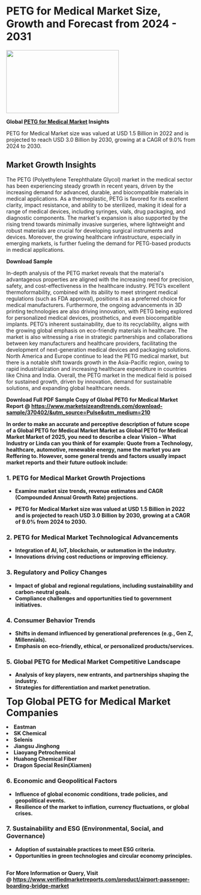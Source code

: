 <H1>PETG for Medical Market Size, Growth and Forecast from 2024 - 2031</H1><img class="aligncenter size-medium wp-image-584254" src="https://thirdeyenews.in/wp-content/uploads/2024/09/Global-Market-Research-300x168.jpeg" alt="" width="300" height="168" /><p><strong>Global&nbsp;<a href="https://www.marketsizeandtrends.com/download-sample/370402/&amp;utm_source=Pulse&amp;utm_medium=210">PETG for Medical Market</a> Insights</strong></p><p>PETG for Medical Market size was valued at USD 1.5 Billion in 2022 and is projected to reach USD 3.0 Billion by 2030, growing at a CAGR of 9.0% from 2024 to 2030.</p><p><h2>Market Growth Insights</h2> <p>The PETG (Polyethylene Terephthalate Glycol) market in the medical sector has been experiencing steady growth in recent years, driven by the increasing demand for advanced, durable, and biocompatible materials in medical applications. As a thermoplastic, PETG is favored for its excellent clarity, impact resistance, and ability to be sterilized, making it ideal for a range of medical devices, including syringes, vials, drug packaging, and diagnostic components. The market's expansion is also supported by the rising trend towards minimally invasive surgeries, where lightweight and robust materials are crucial for developing surgical instruments and devices. Moreover, the growing healthcare infrastructure, especially in emerging markets, is further fueling the demand for PETG-based products in medical applications.</p> <p><strong>Download Sample</strong></p> <p>In-depth analysis of the PETG market reveals that the material's advantageous properties are aligned with the increasing need for precision, safety, and cost-effectiveness in the healthcare industry. PETG’s excellent thermoformability, combined with its ability to meet stringent medical regulations (such as FDA approval), positions it as a preferred choice for medical manufacturers. Furthermore, the ongoing advancements in 3D printing technologies are also driving innovation, with PETG being explored for personalized medical devices, prosthetics, and even biocompatible implants. PETG’s inherent sustainability, due to its recyclability, aligns with the growing global emphasis on eco-friendly materials in healthcare. The market is also witnessing a rise in strategic partnerships and collaborations between key manufacturers and healthcare providers, facilitating the development of next-generation medical devices and packaging solutions. North America and Europe continue to lead the PETG medical market, but there is a notable shift towards growth in the Asia-Pacific region, owing to rapid industrialization and increasing healthcare expenditure in countries like China and India. Overall, the PETG market in the medical field is poised for sustained growth, driven by innovation, demand for sustainable solutions, and expanding global healthcare needs.</p> <p><strong></p><p><span class=""><strong>Download Full PDF Sample Copy of Global PETG for Medical Market Report</strong> @ <a href="https://www.marketsizeandtrends.com/download-sample/370402/&amp;utm_source=Pulse&amp;utm_medium=210" target="_blank">https://www.marketsizeandtrends.com/download-sample/370402/&amp;utm_source=Pulse&amp;utm_medium=210</a></span></p><p>In order to make an accurate and perceptive description of future scope of a Global&nbsp;PETG for Medical Market Market as Global&nbsp;PETG for Medical Market Market of 2025, you need to describe a clear Vision &ndash; What Industry or Linda can you think of for example: Quote from a Technology, healthcare, automotive, renewable energy, name the market you are Reffering to. However, some general trends and factors usually impact market reports and their future outlook include:</p><h3>1.&nbsp;<strong>PETG for Medical Market Growth Projections</strong></h3><ul><li>Examine market size trends, revenue estimates and CAGR (Compounded Annual Growth Rate) projections.</li><li><p>PETG for Medical Market size was valued at USD 1.5 Billion in 2022 and is projected to reach USD 3.0 Billion by 2030, growing at a CAGR of 9.0% from 2024 to 2030.</p></li></ul><h3>2.&nbsp;<strong>PETG for Medical Market Technological Advancements</strong></h3><ul><li>Integration of AI, IoT, blockchain, or automation in the industry.</li><li>Innovations driving cost reductions or improving efficiency.</li></ul><h3>3.&nbsp;<strong>Regulatory and Policy Changes</strong></h3><ul><li>Impact of global and regional regulations, including sustainability and carbon-neutral goals.</li><li>Compliance challenges and opportunities tied to government initiatives.</li></ul><h3>4.&nbsp;<strong>Consumer Behavior Trends</strong></h3><ul><li>Shifts in demand influenced by generational preferences (e.g., Gen Z, Millennials).</li><li>Emphasis on eco-friendly, ethical, or personalized products/services.</li></ul><h3>5.&nbsp;<strong>Global PETG for Medical Market Competitive Landscape</strong></h3><ul><li>Analysis of key players, new entrants, and partnerships shaping the industry.</li><li>Strategies for differentiation and market penetration.</li></ul><p data-pm-slice="1 1 []"><span style="color: inherit; font-family: inherit; font-size: 25px;">Top Global PETG for Medical Market Companies</span></p><div class="" data-test-id=""><p><li>Eastman</li><li> SK Chemical</li><li> Selenis</li><li> Jiangsu Jinghong</li><li> Liaoyang Petrochemical</li><li> Huahong Chemical Fiber</li><li> Dragon Special Resin(Xiamen)</li></p></div><h3>6.&nbsp;<strong>Economic and Geopolitical Factors</strong></h3><ul><li>Influence of global economic conditions, trade policies, and geopolitical events.</li><li>Resilience of the market to inflation, currency fluctuations, or global crises.</li></ul><h3>7.&nbsp;<strong>Sustainability and ESG (Environmental, Social, and Governance)</strong></h3><ul><li>Adoption of sustainable practices to meet ESG criteria.</li><li>Opportunities in green technologies and circular economy principles.</li></ul><h2><strong style="font-size: 14px;">For More Information or Query, Visit @&nbsp;</strong><a style="background-color: #ffffff; font-size: 14px;" href="https://www.marketsizeandtrends.com/report/petg-for-medical-market/" target="_blank">https://www.verifiedmarketreports.com/product/airport-passenger-boarding-bridge-market</a></h2>
